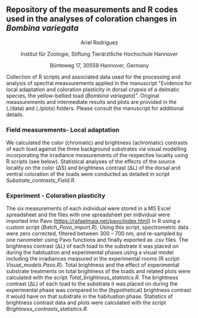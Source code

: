 ## Repository of the measurements and R codes used in the analyses of coloration changes in *Bombina variegata*

<p align="center"> 
  Ariel Rodríguez
  <p align="center">
  Institut für Zoologie, Stiftung Tierärztliche Hochschule Hannover
  <p align="center">
  Bünteweg 17, 30559 Hannover, Germany
<p>




Collection of R scripts and associated data used for the processing and analysis of spectral meassurements applied in the manuscript "Evidence for local adaptation and coloration plasticity in dorsal crypsis of a deimatic species, the yellow-bellied toad (*Bombina variegata*)". Original meassurements and intermediate results and plots are provided in the (./data) and (./plots) folders. Please consult the manuscript for additional details.


### Field measurements- Local adaptation

We calculated the color (chromatic) and brightness (achromatic) contrasts of each toad against the three background substrates via visual modelling incorporating the irradiance measurements of the respective locality using R scripts (see below). Statistical analyses of the effects of the source locality on the color (ΔS) and brightness contrast (ΔL) of the dorsal and ventral coloration of the toads were conducted as detailed in script *Substrate_contrasts_Field.R*.

### Experiment - Coloration plasticity

The six measurements of each individual were stored in a MS Excel spreadsheet and the files with one spreadsheet per individual were imported into Pavo (https://rafaelmaia.net/pavo/index.html) in R using a custom script (*Batch_Pavo_import.R*). Using this script, spectrometric data were zero corrected, filtered between 300 – 700 nm, and re-sampled by one nanometer using Pavo functions and finally exported as .csv files. The brightness contrast (ΔL) of each toad to the substrate it was placed on during the habituation and experimental phases using a visual model including the irradiances measured in the experimental rooms (R script: *Visual_models.Pavo.R*). Total brightness and the effect of experimental substrate treatments on total brightness of the toads and related plots were calculated with the script *Total_brightness_statistics.R*. The brightness contrast (ΔL) of each toad to the substrate it was placed on during the experimental phase was compared to the (hypothetical) brightness contrast it would have on that substrate in the habituation phase. Statistics of brightness contrast data and plots were calculated with the script *Brightness_contrasts_statistics.R*.
